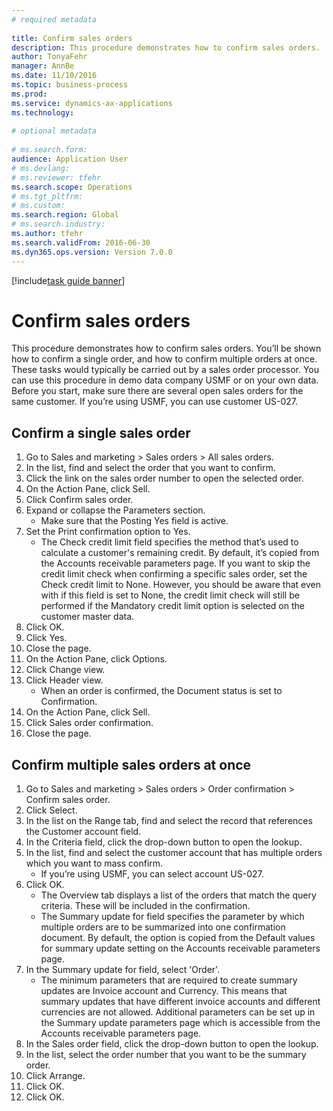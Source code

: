 ```yaml
--- 
# required metadata 
 
title: Confirm sales orders
description: This procedure demonstrates how to confirm sales orders. 
author: TonyaFehr 
manager: AnnBe 
ms.date: 11/10/2016
ms.topic: business-process 
ms.prod:  
ms.service: dynamics-ax-applications 
ms.technology:  
 
# optional metadata 
 
# ms.search.form:   
audience: Application User 
# ms.devlang:  
# ms.reviewer: tfehr 
ms.search.scope: Operations 
# ms.tgt_pltfrm:  
# ms.custom:  
ms.search.region: Global
# ms.search.industry: 
ms.author: tfehr 
ms.search.validFrom: 2016-06-30 
ms.dyn365.ops.version: Version 7.0.0 
---
```


[!include[task guide banner](../../includes/task-guide-banner.md)]

# Confirm sales orders

This procedure demonstrates how to confirm sales orders. You’ll be shown how to confirm a single order, and how to confirm multiple orders at once. These tasks would typically be carried out by a sales order processor. You can use this procedure in demo data company USMF or on your own data. Before you start, make sure there are several open sales orders for the same customer. If you’re using USMF, you can use customer US-027.


## Confirm a single sales order
1. Go to Sales and marketing > Sales orders > All sales orders.
2. In the list, find and select the order that you want to confirm.
3. Click the link on the sales order number to open the selected order.
4. On the Action Pane, click Sell.
5. Click Confirm sales order.
6. Expand or collapse the Parameters section.
    * Make sure that the Posting Yes field is active.  
7. Set the Print confirmation option to Yes.
    * The Check credit limit field specifies the method that’s used to calculate a customer's remaining credit. By default, it’s copied from the Accounts receivable parameters page. If you want to skip the credit limit check when confirming a specific sales order, set the Check credit limit to None. However, you should be aware that even with if this field is set to None, the credit limit check will still be performed if the Mandatory credit limit option is selected on the customer master data.  
8. Click OK.
9. Click Yes.
10. Close the page.
11. On the Action Pane, click Options.
12. Click Change view.
13. Click Header view.
    * When an order is confirmed, the Document status is set to Confirmation.  
14. On the Action Pane, click Sell.
15. Click Sales order confirmation.
16. Close the page.

## Confirm multiple sales orders at once
1. Go to Sales and marketing > Sales orders > Order confirmation > Confirm sales order.
2. Click Select.
3. In the list on the Range tab, find and select the record that references the Customer account field.
4. In the Criteria field, click the drop-down button to open the lookup.
5. In the list, find and select the customer account that has multiple orders which you want to mass confirm.
    * If you’re using USMF, you can select account US-027.  
6. Click OK.
    * The Overview tab displays a list of the orders that match the query criteria. These will be included in the confirmation.  
    * The Summary update for field specifies the parameter by which multiple orders are to be summarized into one confirmation document. By default, the option is copied from the Default values for summary update setting on the Accounts receivable parameters page.  
7. In the Summary update for field, select 'Order'.
    * The minimum parameters that are required to create summary updates are Invoice account and Currency. This means that summary updates that have different invoice accounts and different currencies are not allowed. Additional parameters can be set up in the Summary update parameters page which is accessible from the Accounts receivable parameters page.  
8. In the Sales order field, click the drop-down button to open the lookup.
9. In the list, select the order number that you want to be the summary order.
10. Click Arrange.
11. Click OK.
12. Click OK.

